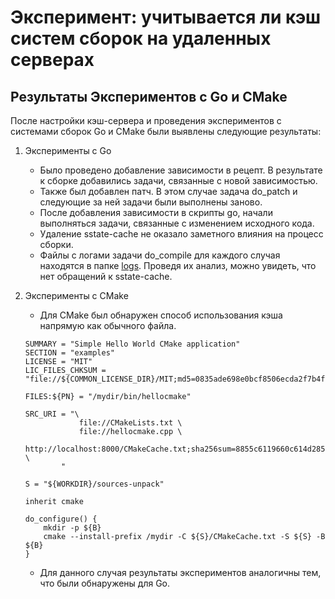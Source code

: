 # Эксперимент: учитывается ли кэш систем сборок на удаленных серверах

## Результаты Экспериментов с Go и CMake

После настройки кэш-сервера и проведения экспериментов с системами сборок Go и CMake были выявлены следующие результаты:

1. Эксперименты с Go
    * Было проведено добавление зависимости в рецепт. В результате к сборке добавились задачи, связанные с новой
      зависимостью.
    * Также был добавлен патч. В этом случае задача do_patch и следующие за ней задачи были выполнены заново.
    * После добавления зависимости в скрипты go, начали выполняться задачи, связанные с изменением исходного кода.
    * Удаление sstate-cache не оказало заметного влияния на процесс сборки.
    * Файлы с логами задачи do_compile для каждого случая находятся в папке [logs](./logs). Проведя их анализ, можно
      увидеть, что нет обращений к sstate-cache.

2. Эксперименты с CMake
    * Для CMake был обнаружен способ использования кэша напрямую как обычного файла.
    ```
    SUMMARY = "Simple Hello World CMake application"
    SECTION = "examples"
    LICENSE = "MIT"
    LIC_FILES_CHKSUM = "file://${COMMON_LICENSE_DIR}/MIT;md5=0835ade698e0bcf8506ecda2f7b4f302"

    FILES:${PN} = "/mydir/bin/hellocmake"

    SRC_URI = "\
                file://CMakeLists.txt \
                file://hellocmake.cpp \
                http://localhost:8000/CMakeCache.txt;sha256sum=8855c6119660c614d285554e51769066e94fcb75ff215ccc2fa6b4838b18756b \
            "

    S = "${WORKDIR}/sources-unpack"

    inherit cmake

    do_configure() {
        mkdir -p ${B}
        cmake --install-prefix /mydir -C ${S}/CMakeCache.txt -S ${S} -B ${B}
    }
   ```

    * Для данного случая результаты экспериментов аналогичны тем, что были обнаружены для Go.
